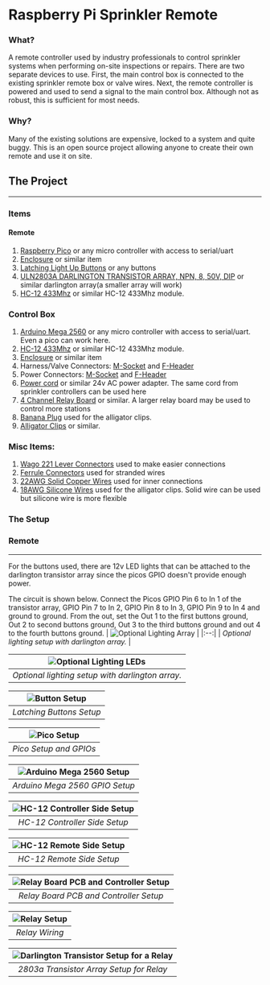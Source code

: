 # Raspberry Pi Sprinkler Remote

### What? 
A remote controller used by industry professionals to control sprinkler systems when performing on-site inspections or repairs. There are two separate devices to use. First, the main control box is connected to the existing sprinkler remote box or valve wires. Next, the remote controller is powered and used to send a signal to the main control box. Although not as robust, this is sufficient for most needs. 

### Why?
Many of the existing solutions are expensive, locked to a system and quite buggy. This is an open source project allowing anyone to create their own remote and use it on site. 


## The Project 
---
### **Items**
#### Remote 
1. [Raspberry Pico](https://www.raspberrypi.com/products/raspberry-pi-pico/) or any micro controller with access to serial/uart 
2. [Enclosure](https://www.digikey.com/en/products/detail/bud-industries/CU-389-MB/439256) or similar item
3. [Latching Light Up Buttons](https://www.amazon.com/gp/product/B083QMF2J1) or any buttons 
4. [ULN2803A DARLINGTON TRANSISTOR ARRAY, NPN, 8, 50V, DIP](https://www.newark.com/stmicroelectronics/uln2803a/darlington-transistor-array-npn/dp/89K1143) or similar darlington array(a smaller array will work)
5. [HC-12 433Mhz](https://www.amazon.com/dp/B01MYTE1XR) or similar HC-12 433Mhz module.

### Control Box 
1. [Arduino Mega 2560](https://store-usa.arduino.cc/products/arduino-mega-2560-rev3?selectedStore=us) or any micro controller with access to serial/uart. Even a pico can work here. 
2. [HC-12 433Mhz](https://www.amazon.com/dp/B01MYTE1XR) or similar HC-12 433Mhz module.
3. [Enclosure](https://www.digikey.com/en/products/detail/bud-industries/AN-1307-A/5804544) or similar item
4. Harness/Valve Connectors: [M-Socket](https://www.digikey.com/en/products/detail/phoenix-contact/1771282/3605936) and [F-Header](https://www.digikey.com/en/products/detail/phoenix-contact/1789203/5189404)
5. Power Connectors: [M-Socket](https://www.digikey.com/en/products/detail/phoenix-contact/1714977/2527925) and [F-Header](https://www.digikey.com/en/products/detail/phoenix-contact/1727566/3596865)
6. [Power cord](https://www.amazon.com/dp/B07KQH5GXL?psc=1&ref=ppx_yo2ov_dt_b_product_details) or similar 24v AC power adapter. The same cord from sprinkler controllers can be used here
7. [4 Channel Relay Board](https://www.amazon.com/dp/B0057OC5O8?psc=1&ref=ppx_yo2ov_dt_b_product_details) or similar. A larger relay board may be used to control more stations
8. [Banana Plug](https://www.newark.com/tenma/76-1646/banana-plug-4mm-36a-screw-red/dp/01AC7888) used for the alligator clips.
9. [Alligator Clips](https://www.newark.com/mueller-electric/bu-126-2/alligator-clip-8-9mm-10a-red/dp/56AC1981) or similar. 

### Misc Items:
1. [Wago 221 Lever Connectors](https://www.wago.com/us/discover-wire-and-splicing-connectors/221) used to make easier connections 
2. [Ferrule Connectors](https://www.newark.com/knipex/97-99-905/connector-kit-terminal-splice/dp/57AC5016) used for stranded wires
3. [22AWG Solid Copper Wires](https://www.amazon.com/dp/B08DY3QB7T?psc=1&ref=ppx_yo2ov_dt_b_product_details) used for inner connections 
4. [18AWG Silicone Wires](https://www.amazon.com/BNTECHGO-Flexible-Silicone-Resistant-Electronic/dp/B06Y5JSZR3) used for the alligator clips. Solid wire can be used but silicone wire is more flexible 

### **The Setup**

### Remote 
---
For the buttons used, there are 12v LED lights that can be attached to the darlington transistor array since the picos GPIO doesn't provide enough power. 

The circuit is shown below. Connect the Picos GPIO Pin 6 to In 1 of the transistor array, GPIO Pin 7 to In 2, GPIO Pin 8 to In 3, GPIO Pin 9 to In 4 and ground to ground. From the out, set the Out 1 to the first buttons ground, Out 2 to second buttons ground, Out 3 to the third buttons ground and out 4 to the fourth buttons ground. 
| ![Optional Lighting Array](images/button-transistor-array-setup.png) | 
|:--:| 
| *Optional lighting setup with darlington array.* |

| ![Optional Lighting LEDs](images/button-lights-setup.png) | 
|:--:| 
| *Optional lighting setup with darlington array.* |


| ![Button Setup](images/latching-buttons-setup.png) | 
|:--:| 
| *Latching Buttons Setup* |


| ![Pico Setup](images/pico-setup.png) | 
|:--:| 
| *Pico Setup and GPIOs* |






| ![Arduino Mega 2560 Setup](images/controller-setup.png) | 
|:--:| 
| *Arduino Mega 2560 GPIO Setup* |


| ![HC-12 Controller Side Setup](images/hc12-controller-setup.png) | 
|:--:| 
| *HC-12 Controller Side Setup* |

| ![HC-12 Remote Side Setup](images/hc12-remote-setup.png) | 
|:--:| 
| *HC-12 Remote Side Setup* |

| ![Relay Board PCB and Controller Setup](images/relay-pcb-setup.png) | 
|:--:| 
| *Relay Board PCB and Controller Setup* |


| ![Relay Setup](images/relay-setup.png) | 
|:--:| 
| *Relay Wiring* |

| ![Darlington Transistor Setup for a Relay](images/relay-transistor-array-setup.png) | 
|:--:| 
| *2803a Transistor Array Setup for Relay* |